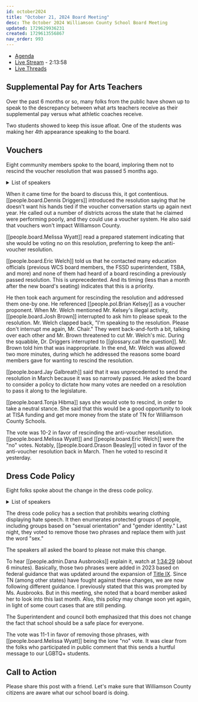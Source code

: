 ```yaml
---
id: october2024
title: "October 21, 2024 Board Meeting"
desc: The October 2024 Williamson County School Board Meeting
updated: 1729629936231
created: 1729613556867
nav_order: 993
---
```


- [Agenda](https://meeting.boeconnect.net/Public/Agenda/566?meeting=659574)
- [Live Stream](https://www.youtube.com/live/fZvTLhXEA00) - 2:13:58
- [Live Threads](https://www.threads.net/@murribu/post/DBZ4lJGJc1B)

## Supplemental Pay for Arts Teachers

Over the past 6 months or so, many folks from the public have shown up to speak to the descrepancy between what arts teachers receive as their supplemental pay versus what athletic coaches receive.

Two students showed to keep this issue afloat. One of the students was making her 4th appearance speaking to the board.

## Vouchers

Eight community members spoke to the board, imploring them not to rescind the voucher resolution that was passed 5 months ago.

<details>
<summary>List of speakers</summary>
- [[people.o.Jared Sullivan]]
- Katie Rose
- [[people.o.Tony Caudill]]
- [[people.o.Kate Keese]]
- Ashley Webster
- [[people.o.Angela Frederick]]
- Laura Seay
- Becca Ripley
</details>

When it came time for the board to discuss this, it got contentious. [[people.board.Dennis Driggers]] introduced the resolution saying that he doesn't want his hands tied if the voucher conversation starts up again next year. He called out a number of districts across the state that he claimed were performing poorly, and they could use a voucher system. He also said that vouchers won't impact Williamson County.

[[people.board.Melissa Wyatt]] read a prepared statement indicating that she would be voting no on this resolution, preferring to keep the anti-voucher resolution.

[[people.board.Eric Welch]] told us that he contacted many education officials (previous WCS board members, the FSSD superintendent, TSBA, and more) and none of them had heard of a board rescinding a previously passed resolution. This is unprecedented. And its timing (less than a month after the new board's seating) indicates that this is a priority.

He then took each argument for rescinding the resolution and addressed them one-by one. He referenced [[people.pol.Brian Kelsey]] as a voucher proponent. When Mr. Welch mentioned Mr. Kelsey's illegal activity, [[people.board.Josh Brown]] interrupted to ask him to please speak to the resolution. Mr. Welch clapped back, "I'm speaking to the resolution. Please don't interrupt me again, Mr. Chair." They went back-and-forth a bit, talking over each other and Mr. Brown threatened to cut Mr. Welch's mic. During the squabble, Dr. Driggers interrupted to [[glossary.call the question]]. Mr. Brown told him that was inappropriate. In the end, Mr. Welch was allowed two more minutes, during which he addressed the reasons some board members gave for wanting to rescind the resolution.

[[people.board.Jay Galbreath]] said that it was unprecedented to send the resolution in March because it was so narrowly passed. He asked the board to consider a policy to dictate how many votes are needed on a resolution to pass it along to the legislature.

[[people.board.Tonja Hibma]] says she would vote to rescind, in order to take a neutral stance. She said that this would be a good opportunity to look at TISA funding and get more money from the state of TN for Williamson County Schools.

The vote was 10-2 in favor of rescinding the anti-voucher resolution. [[people.board.Melissa Wyatt]] and [[people.board.Eric Welch]] were the "no" votes. Notably, [[people.board.Drason Beasley]] voted in favor of the anti-voucher resolution back in March. Then he voted to rescind it yesterday.

## Dress Code Policy

Eight folks spoke about the change in the dress code policy.

<details>
<summary>List of speakers</summary>
- Ashley Webster
- Amy Duncan
- [[people.o.Eve Boger]]
- Laura Seay
- Becca Ripley
- 3 students
</details>

The dress code policy has a section that prohibits wearing clothing displaying hate speech. It then enumerates protected groups of people, including groups based on "sexual orientation" and "gender identity." Last night, they voted to remove those two phrases and replace them with just the word "sex."

The speakers all asked the board to please not make this change.

To hear [[people.admin.Dana Ausbrooks]] explain it, watch at [1:34:29](https://www.youtube.com/live/fZvTLhXEA00?t=5655) (about 6 minutes). Basically, those two phrases were added in 2023 based on federal guidance that was updated around the expansion of [Title IX](https://en.wikipedia.org/wiki/Title_IX). Since TN (among other states) have fought against these changes, we are now following different guidance. I previously stated that this was prompted by Ms. Ausbrooks. But in this meeting, she noted that a board member asked her to look into this last month. Also, this policy may change soon yet again, in light of some court cases that are still pending.

The Superintendent and council both emphasized that this does not change the fact that school should be a safe place for everyone.

The vote was 11-1 in favor of removing those phrases, with [[people.board.Melissa Wyatt]] being the lone "no" vote. It was clear from the folks who participated in public comment that this sends a hurtful message to our LGBTQ+ students.

## Call to Action

Please share this post with a friend. Let's make sure that Williamson County citizens are aware what our school board is doing.
